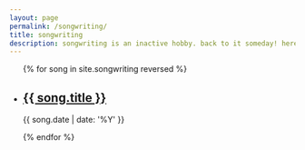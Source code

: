 ```yaml
---
layout: page
permalink: /songwriting/
title: songwriting
description: songwriting is an inactive hobby. back to it someday! here are some old songs.
---
```


<ul class="post-list">
{% for song in site.songwriting reversed %}
    <li>
        <h2><a class="song-title" href="{{ song.url | prepend: site.baseurl }}">{{ song.title }}</a></h2>
        <p class="post-meta">{{ song.date | date: '%Y' }}</p>
      </li>
{% endfor %}
</ul>
